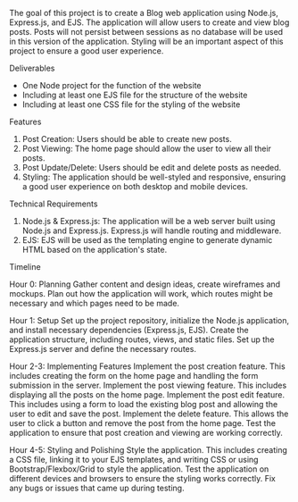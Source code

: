 The goal of this project is to create a Blog web application using Node.js, Express.js, and EJS. The application will allow users to create and view blog posts. Posts will not persist between sessions as no database will be used in this version of the application. Styling will be an important aspect of this project to ensure a good user experience.

Deliverables
- One Node project for the function of the website
- Including at least one EJS file for the structure of the website
- Including at least one CSS file for the styling of the website

Features
1. Post Creation: Users should be able to create new posts.
2. Post Viewing: The home page should allow the user to view all their posts.
3. Post Update/Delete: Users should be edit and delete posts as needed.
3. Styling: The application should be well-styled and responsive, ensuring a good user experience on both desktop and mobile devices.


Technical Requirements
1. Node.js & Express.js: The application will be a web server built using Node.js and Express.js. Express.js will handle routing and middleware.
2. EJS: EJS will be used as the templating engine to generate dynamic HTML based on the application's state.

Timeline

Hour 0: Planning
Gather content and design ideas, create wireframes and mockups. Plan out how the application will work, which routes might be necessary and which pages need to be made.

Hour 1: Setup
Set up the project repository, initialize the Node.js application, and install necessary dependencies (Express.js, EJS).
Create the application structure, including routes, views, and static files.
Set up the Express.js server and define the necessary routes.

Hour 2-3: Implementing Features
Implement the post creation feature. This includes creating the form on the home page and handling the form submission in the server.
Implement the post viewing feature. This includes displaying all the posts on the home page.
Implement the post edit feature. This includes using a form to load the existing blog post and allowing the user to edit and save the post.
Implement the delete feature. This allows the user to click a button and remove the post from the home page.
Test the application to ensure that post creation and viewing are working correctly.

Hour 4-5: Styling and Polishing
Style the application. This includes creating a CSS file, linking it to your EJS templates, and writing CSS or using Bootstrap/Flexbox/Grid to style the application.
Test the application on different devices and browsers to ensure the styling works correctly.
Fix any bugs or issues that came up during testing.